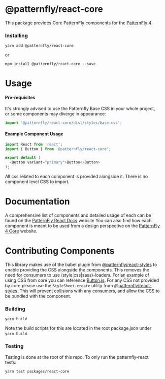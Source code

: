 # @patternfly/react-core

This package provides Core PatternFly components for the [PatternFly 4][patternfly-4].

### Installing

```
yarn add @patternfly/react-core
```

or

```
npm install @patternfly/react-core --save
```


# Usage

#### Pre-requisites

It's strongly advised to use the Patternfly Base CSS in your whole project, or some components may diverge in appearance:

```javascript
import '@patternfly/react-core/dist/styles/base.css';
```

#### Example Component Usage

```javascript
import React from 'react';
import { Button } from '@patternfly/react-core';

export default (
  <Button variant="primary">Button</Button>
);
```

All css related to each component is provided alongside it. There is no component level CSS to import.

# Documentation

A comprehensive list of components and detailed usage of each can be found on the [PatternFly React Docs][docs] website
You can also find how each component is meant to be used from a design perspective on the [PatternFly 4 Core][patternfly-4] website.


# Contributing Components
This library makes use of the babel plugin from [@patternfly/react-styles](../react-styles/README.md) to enable providing the CSS alongside the components.  This removes the need for consumers to use (style|css|sass)-loaders. For an example of using CSS from core you can reference [Button.js](./src/components/Button/Button.js). For any CSS not provided by core please use the `StyleSheet.create` utility from [@patternfly/react-styles](../react-styles/README.md). This will prevent collisions with any consumers, and allow the CSS to be bundled with the component.

### Building

```
yarn build
```

Note the build scripts for this are located in the root package.json under `yarn build`.

### Testing

Testing is done at the root of this repo. To only run the patternfly-react tests:

```
yarn test packages/react-core
```

[patternfly-4]: https://github.com/patternfly/patternfly-next
[docs]: https://patternfly-react.netlify.com/
